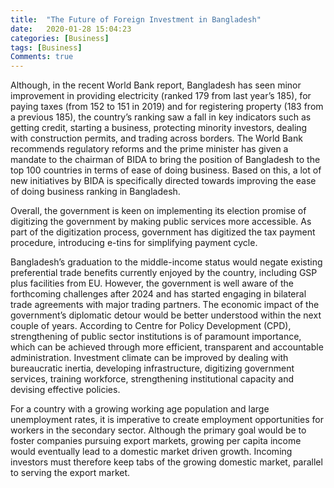```yaml
---
title:  "The Future of Foreign Investment in Bangladesh"
date:   2020-01-28 15:04:23
categories: [Business]
tags: [Business]
Comments: true
---
```


Although, in the recent World Bank report,
Bangladesh has seen minor improvement in
providing electricity (ranked 179 from last year’s
185), for paying taxes (from 152 to 151 in 2019)
and for registering property (183 from a previous
185), the country’s ranking saw a fall in key
indicators such as getting credit, starting a
business, protecting minority investors, dealing
with construction permits, and trading across
borders. The World Bank recommends regulatory
reforms and the prime minister has given a
mandate to the chairman of BIDA to bring the
position of Bangladesh to the top 100 countries
in terms of ease of doing business. Based on this,
a lot of new initiatives by BIDA is specifically
directed towards improving the ease of doing
business ranking in Bangladesh. 

Overall, the government is keen on
implementing its election promise of digitizing
the government by making public services more
accessible. As part of the digitization process,
government has digitized the tax payment
procedure, introducing e-tins for simplifying
payment cycle. 

Bangladesh’s graduation to the middle-income
status would negate existing preferential trade
benefits currently enjoyed by the country,
including GSP plus facilities from EU. However,
the government is well aware of the forthcoming
challenges after 2024 and has started engaging
in bilateral trade agreements with major trading
partners. The economic impact of the
government’s diplomatic detour would be better 
understood within the next couple of years.
According to Centre for Policy Development
(CPD), strengthening of public sector institutions
is of paramount importance, which can be
achieved through more efficient, transparent and
accountable administration. Investment climate
can be improved by dealing with bureaucratic
inertia, developing infrastructure, digitizing 
government services, training workforce,
strengthening institutional capacity and devising
effective policies. 

For a country with a growing working age
population and large unemployment rates, it is
imperative to create employment opportunities
for workers in the secondary sector. Although
the primary goal would be to foster companies
pursuing export markets, growing per capita
income would eventually lead to a domestic
market driven growth. Incoming investors must
therefore keep tabs of the growing domestic
market, parallel to serving the export market. 
